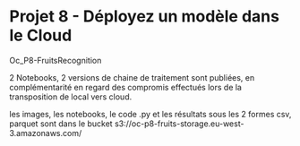# Projet 8 - Déployez un modèle dans le Cloud

Oc_P8-FruitsRecognition

2 Notebooks, 2 versions de chaine de traitement sont publiées, en complémentarité en regard des compromis effectués lors de la transposition de local vers cloud.

les images, les notebooks, le code .py et les résultats sous les 2 formes csv, parquet sont dans le bucket s3://oc-p8-fruits-storage.eu-west-3.amazonaws.com/
